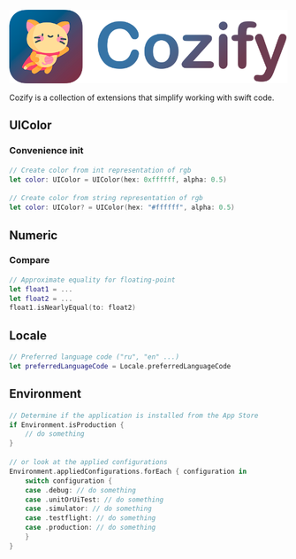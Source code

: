 ![cozify_logo](README.assets/cozify_logo.png)

Cozify is a collection of extensions that simplify working with swift code.

## UIColor

### Convenience init

```swift
// Create color from int representation of rgb
let color: UIColor = UIColor(hex: 0xffffff, alpha: 0.5)

// Create color from string representation of rgb
let color: UIColor? = UIColor(hex: "#ffffff", alpha: 0.5)
```

## Numeric

### Compare

```swift
// Approximate equality for floating-point
let float1 = ...
let float2 = ...
float1.isNearlyEqual(to: float2)
```

## Locale

```swift
// Preferred language code ("ru", "en" ...)
let preferredLanguageCode = Locale.preferredLanguageCode
```

## Environment

```swift
// Determine if the application is installed from the App Store
if Environment.isProduction {
    // do something
}

// or look at the applied configurations
Environment.appliedConfigurations.forEach { configuration in
    switch configuration {
    case .debug: // do something
    case .unitOrUiTest: // do something
    case .simulator: // do something
    case .testflight: // do something
    case .production: // do something
    }
}
```
